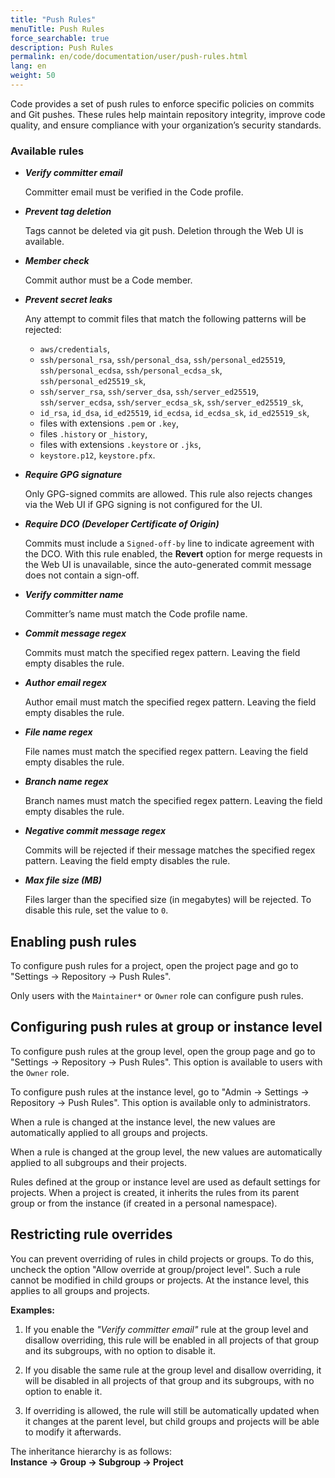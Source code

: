 ```yaml
---
title: "Push Rules"
menuTitle: Push Rules
force_searchable: true
description: Push Rules
permalink: en/code/documentation/user/push-rules.html
lang: en
weight: 50
---
```


Code provides a set of push rules to enforce specific policies on commits and Git pushes. These rules help maintain repository integrity, improve code quality, and ensure compliance with your organization’s security standards.

### Available rules

- ***Verify committer email***  

  Committer email must be verified in the Code profile.

- ***Prevent tag deletion***  

  Tags cannot be deleted via git push. Deletion through the Web UI is available.  

- ***Member check***

  Commit author must be a Code member.

- ***Prevent secret leaks***  

  Any attempt to commit files that match the following patterns will be rejected:
  
  - `aws/credentials`,
  - `ssh/personal_rsa`, `ssh/personal_dsa`, `ssh/personal_ed25519`, `ssh/personal_ecdsa`, `ssh/personal_ecdsa_sk`, `ssh/personal_ed25519_sk`,
  - `ssh/server_rsa`, `ssh/server_dsa`, `ssh/server_ed25519`, `ssh/server_ecdsa`, `ssh/server_ecdsa_sk`, `ssh/server_ed25519_sk`,
  - `id_rsa`, `id_dsa`, `id_ed25519`, `id_ecdsa`, `id_ecdsa_sk`, `id_ed25519_sk`,
  - files with extensions `.pem` or `.key`,
  - files `.history` or `_history`,
  - files with extensions `.keystore` or `.jks`,
  - `keystore.p12`, `keystore.pfx`.

- ***Require GPG signature***  

  Only GPG-signed commits are allowed. This rule also rejects changes via the Web UI if GPG signing is not configured for the UI.  

- ***Require DCO (Developer Certificate of Origin)***  

  Commits must include a `Signed-off-by` line to indicate agreement with the DCO. With this rule enabled, the **Revert** option for merge requests in the Web UI is unavailable, since the auto-generated commit message does not contain a sign-off.  

- ***Verify committer name***  

  Committer’s name must match the Code profile name.  

- ***Commit message regex***  

  Commits must match the specified regex pattern. Leaving the field empty disables the rule.  

- ***Author email regex***  

  Author email must match the specified regex pattern. Leaving the field empty disables the rule.  

- ***File name regex***  

  File names must match the specified regex pattern. Leaving the field empty disables the rule.  

- ***Branch name regex***  

  Branch names must match the specified regex pattern. Leaving the field empty disables the rule.  

- ***Negative commit message regex***  

  Commits will be rejected if their message matches the specified regex pattern. Leaving the field empty disables the rule.  

- ***Max file size (MB)***  

  Files larger than the specified size (in megabytes) will be rejected. To disable this rule, set the value to `0`.  

## Enabling push rules

To configure push rules for a project, open the project page and go to "Settings → Repository → Push Rules".  

Only users with the `Maintainer*` or `Owner` role can configure push rules.  

## Configuring push rules at group or instance level

To configure push rules at the group level, open the group page and go to "Settings → Repository → Push Rules". This option is available to users with the `Owner` role.  

To configure push rules at the instance level, go to "Admin → Settings → Repository → Push Rules". This option is available only to administrators.  

When a rule is changed at the instance level, the new values are automatically applied to all groups and projects.  

When a rule is changed at the group level, the new values are automatically applied to all subgroups and their projects.  

Rules defined at the group or instance level are used as default settings for projects. When a project is created, it inherits the rules from its parent group or from the instance (if created in a personal namespace).  

## Restricting rule overrides

You can prevent overriding of rules in child projects or groups. To do this, uncheck the option "Allow override at group/project level". Such a rule cannot be modified in child groups or projects. At the instance level, this applies to all groups and projects.  

**Examples:**  

1. If you enable the *"Verify committer email"* rule at the group level and disallow overriding, this rule will be enabled in all projects of that group and its subgroups, with no option to disable it.  

1. If you disable the same rule at the group level and disallow overriding, it will be disabled in all projects of that group and its subgroups, with no option to enable it.  

1. If overriding is allowed, the rule will still be automatically updated when it changes at the parent level, but child groups and projects will be able to modify it afterwards.  

The inheritance hierarchy is as follows:  
**Instance → Group → Subgroup → Project**
